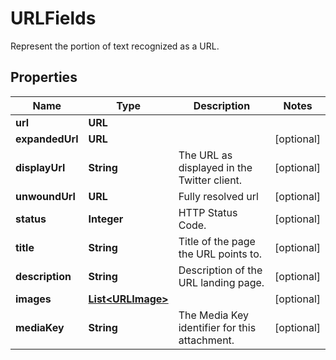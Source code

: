 

# URLFields

Represent the portion of text recognized as a URL.

## Properties

Name | Type | Description | Notes
------------ | ------------- | ------------- | -------------
**url** | **URL** |  | 
**expandedUrl** | **URL** |  |  [optional]
**displayUrl** | **String** | The URL as displayed in the Twitter client. |  [optional]
**unwoundUrl** | **URL** | Fully resolved url |  [optional]
**status** | **Integer** | HTTP Status Code. |  [optional]
**title** | **String** | Title of the page the URL points to. |  [optional]
**description** | **String** | Description of the URL landing page. |  [optional]
**images** | [**List&lt;URLImage&gt;**](URLImage.md) |  |  [optional]
**mediaKey** | **String** | The Media Key identifier for this attachment. |  [optional]



